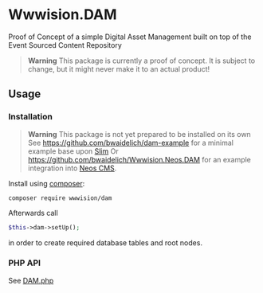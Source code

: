 # Wwwision.DAM

Proof of Concept of a simple Digital Asset Management built on top of the Event Sourced Content Repository

> **Warning**
> This package is currently a proof of concept. It is subject to change, but it might never make it to an actual product!

## Usage

### Installation

> **Warning**
> This package is not yet prepared to be installed on its own
> See https://github.com/bwaidelich/dam-example for a minimal example base upon [Slim](https://www.slimframework.com/)
> Or https://github.com/bwaidelich/Wwwision.Neos.DAM for an example integration into [Neos CMS](https://neos.io).

Install using [composer](https://getcomposer.org):

```shell
composer require wwwision/dam
```

Afterwards call

```php
$this->dam->setUp();
```

in order to create required database tables and root nodes.

### PHP API

See [DAM.php](src/DAM.php)
